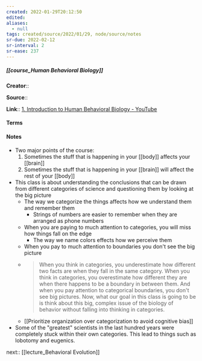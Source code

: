 ```yaml
---
created: 2022-01-29T20:12:50 
edited: 
aliases:
  - null
tags: created/source/2022/01/29, node/source/notes
sr-due: 2022-02-12
sr-interval: 2
sr-ease: 237
---
```


##### [[course_Human Behavioral Biology]]
**Creator**:: 
 
**Source**:: 

**Link**:: [1. Introduction to Human Behavioral Biology - YouTube](https://www.youtube.com/watch?v=NNnIGh9g6fA)

#### Terms

#### Notes

- Two major points of the course:
	1. Sometimes the stuff that is happening in your [[body]] affects your [[brain]]
	2. Sometimes the stuff that is happening in your [[brain]] will affect the rest of your [[body]]
- This class is about understanding the conclusions that can be drawn from different categories of science and questioning them by looking at the big picture
	- The way we categorize the things affects how we understand them and remember them
		- Strings of numbers are easier to remember when they are arranged as phone numbers 
	- When you are paying to much attention to categories, you will miss how things fall on the edge
		- The way we name colors effects how we perceive them
	- When you pay to much attention to boundaries you don't see the big picture
	- > When you think in categories, you underestimate how different two facts are when they fall in the same category. When you think in categories, you overestimate how different they are when there happens to be a boundary in between them. And when you pay attention to categorical boundaries, you don't see big pictures. Now, what our goal in this class is going to be is think about this big, complex issue of the biology of behavior without falling into thinking in categories.
	- [[Prioritize organization over categorization to avoid cognitive bias]]
- Some of the "greatest" scientists in the last hundred years were completely stuck within their own categories. This lead to things such as lobotomy and eugenics.

next:: [[lecture_Behavioral Evolution]]
